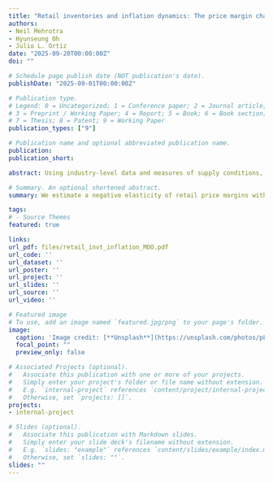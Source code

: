 ```yaml
---
title: "Retail inventories and inflation dynamics: The price margin channel"
authors:
- Neil Mehrotra
- Hyunseung Oh
- Julio L. Ortiz
date: "2025-09-20T00:00:00Z"
doi: ""

# Schedule page publish date (NOT publication's date).
publishDate: "2025-09-01T00:00:00Z"

# Publication type.
# Legend: 0 = Uncategorized; 1 = Conference paper; 2 = Journal article;
# 3 = Preprint / Working Paper; 4 = Report; 5 = Book; 6 = Book section;
# 7 = Thesis; 8 = Patent; 9 = Working Paper
publication_types: ["9"]

# Publication name and optional abbreviated publication name.
publication: 
publication_short:

abstract: Using industry-level data and measures of supply conditions, we estimate the elasticity of retail price margins with respect to inventories along the retailer's optimal pricing curve. We find that this elasticity is negaive and statistically significant, consistent with high retail price margins when retailers face greater costs of holding finished-good inventories. We then assess the implications of this channel for inflation dynamics within a New Keynesian Phillips curve (NKPC) framework that links inventories to retailers' markup behavior. Incorporating the inventory-sales ratio into the NKPC markedly improves the model's empirical fit and helps account for two notable recent inflation episodes: the missing disinflation of 2009-2011 and the COVID-era inflation surge.

# Summary. An optional shortened abstract.
summary: We estimate a negative elasticity of retail price margins with respect to inventories. We then embed this negative elasticity into a New Keynesian framework, derive a New Keynesian Phillips curve that links inventories to retail markups, and show that this NKPC offers an notable improvement over the canonical NKPC when taken to the data.

tags:
# - Source Themes
featured: true

links:
url_pdf: files/retail_invt_inflation_MOO.pdf
url_code: ''
url_dataset: ''
url_poster: ''
url_project: ''
url_slides: ''
url_source: ''
url_video: ''

# Featured image
# To use, add an image named `featured.jpg/png` to your page's folder. 
image:
  caption: 'Image credit: [**Unsplash**](https://unsplash.com/photos/pLCdAaMFLTE)'
  focal_point: ""
  preview_only: false

# Associated Projects (optional).
#   Associate this publication with one or more of your projects.
#   Simply enter your project's folder or file name without extension.
#   E.g. `internal-project` references `content/project/internal-project/index.md`.
#   Otherwise, set `projects: []`.
projects:
- internal-project

# Slides (optional).
#   Associate this publication with Markdown slides.
#   Simply enter your slide deck's filename without extension.
#   E.g. `slides: "example"` references `content/slides/example/index.md`.
#   Otherwise, set `slides: ""`.
slides: ""
---
```



